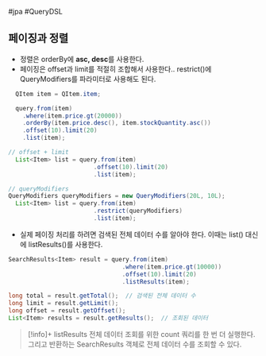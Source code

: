 #jpa #QueryDSL 

## 페이징과 정렬
+ 정렬은 orderBy에 **asc, desc**를 사용한다.
+ 페이징은 offset과 limit를 적절히 조합해서 사용한다.. restrict()에 QueryModifiers를 파라미터로 사용해도 된다.

```java
  QItem item = QItem.item;

  query.from(item)
    .where(item.price.gt(20000))
    .orderBy(item.price.desc(), item.stockQuantity.asc())
    .offset(10).limit(20)
    .list(item);

// offset + limit
  List<Item> list = query.from(item)
                        .offset(10).limit(20)
                        .list(item);

// queryModifiers
QueryModifiers queryModifiers = new QueryModifiers(20L, 10L);
  List<Item> list = query.from(item)
                        .restrict(queryModifiers)
                        .list(item);
```

+ 실제 페이징 처리를 하려면 검색된 전체 데이터 수를 알아야 한다. 이때는 list() 대신에 listResults()를 사용한다.

```java
SearchResults<Item> result = query.from(item)
								.where(item.price.gt(10000))
								.offset(10).limit(20)
								.listResults(item);

long total = result.getTotal();  // 검색된 전체 데이터 수
long limit = result.getLimit();
long offset = result.getOffset();
List<Item> results = result.getResults();  // 조회된 데이터
```

> [!info]+ listResults
> 전체 데이터 조회를 위한 count 쿼리를 한 번 더 실행한다. 그리고 반환하는 SearchResults 객체로 전체 데이터 수를 조회할 수 있다.